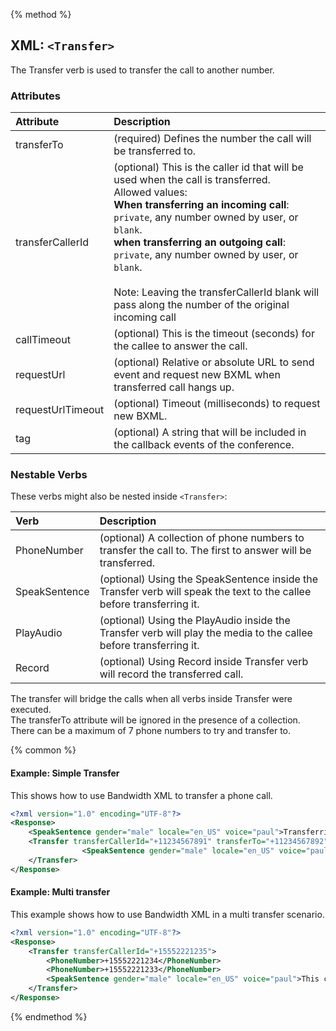 {% method %}
## XML: `<Transfer>`
The Transfer verb is used to transfer the call to another number.


### Attributes
| Attribute         | Description                                                                                                                                                                                                                                                                                                                                                                                                          |
|:------------------|:---------------------------------------------------------------------------------------------------------------------------------------------------------------------------------------------------------------------------------------------------------------------------------------------------------------------------------------------------------------------------------------------------------------------|
| transferTo        | (required) Defines the number the call will be transferred to.                                                                                                                                                                                                                                                                                                                                                       |
| transferCallerId  | (optional) This is the caller id that will be used when the call is transferred.<br> Allowed values: <br>**When transferring an incoming call**: <br> `private`, any number owned by user, or `blank`. <br>**when transferring an outgoing call**: <br> `private`, any number owned by user, or `blank`. <br> <br> Note: Leaving the transferCallerId blank will pass along the number of the original incoming call |
| callTimeout       | (optional) This is the timeout (seconds) for the callee to answer the call.                                                                                                                                                                                                                                                                                                                                          |
| requestUrl        | (optional) Relative or absolute URL to send event and request new BXML when transferred call hangs up.                                                                                                                                                                                                                                                                                                               |
| requestUrlTimeout | (optional) Timeout (milliseconds) to request new BXML.                                                                                                                                                                                                                                                                                                                                                               |
| tag               | (optional) A string that will be included in the callback events of the conference.                                                                                                                                                                                                                                                                                                                                  |


### Nestable Verbs
These verbs might also be nested inside `<Transfer>`:

| Verb          | Description                                                                                                           |
|:--------------|:----------------------------------------------------------------------------------------------------------------------|
| PhoneNumber   | (optional) A collection of phone numbers to transfer the call to. The first to answer will be transferred.            |
| SpeakSentence | (optional) Using the SpeakSentence inside the Transfer verb will speak the text to the callee before transferring it. |
| PlayAudio     | (optional) Using the PlayAudio inside the Transfer verb will play the media to the callee before transferring it.     |
| Record        | (optional) Using Record inside Transfer verb will record the transferred call.                                        |



<aside class="alert general small">The transfer will bridge the calls when all verbs inside Transfer were executed.</aside>
<aside class="alert general small">The transferTo attribute will be ignored in the presence of a <PhoneNumber> collection.</aside>
<aside class="alert general small">There can be a maximum of 7 phone numbers to try and transfer to.</aside>


{% common %}
#### Example: Simple Transfer
This shows how to use Bandwidth XML to transfer a phone call.


```XML
<?xml version="1.0" encoding="UTF-8"?>
<Response>
	<SpeakSentence gender="male" locale="en_US" voice="paul">Transferring your call, please wait.</SpeakSentence>
	<Transfer transferCallerId="+11234567891" transferTo="+11234567892">
				<SpeakSentence gender="male" locale="en_US" voice="paul">Inner speak sentence.</SpeakSentence>
	</Transfer>
</Response>
```

#### Example: Multi transfer
This example shows how to use Bandwidth XML in a multi transfer scenario.

```XML
<?xml version="1.0" encoding="UTF-8"?>
<Response>
	<Transfer transferCallerId="+15552221235">
		<PhoneNumber>+15552221234</PhoneNumber>
		<PhoneNumber>+15552221233</PhoneNumber>
		<SpeakSentence gender="male" locale="en_US" voice="paul">This call has been forwarded.</SpeakSentence>
	</Transfer>
</Response>

```

{% endmethod %}
